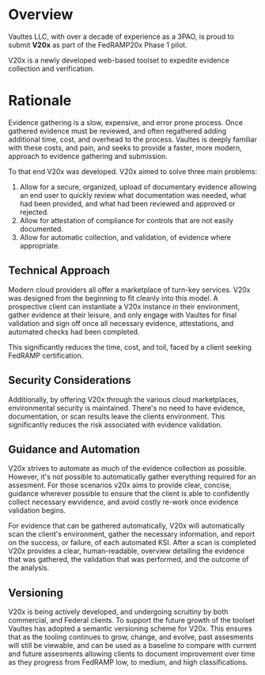 # Overview

Vaultes LLC, with over a decade of experience as a 3PAO, is proud to submit **V20x** as part of the FedRAMP20x Phase 1 pilot.

V20x is a newly developed web-based toolset to expedite evidence collection and verification.

# Rationale 

Evidence gathering is a slow, expensive, and error prone process. Once gathered evidence must be reviewed, and often regathered adding additional time, cost, and overhead to the process. Vaultes is deeply familiar with these costs, and pain, and seeks to provide a faster, more modern, approach to evidence gathering and submission.

To that end V20x was developed. V20x aimed to solve three main problems:

1. Allow for a secure, organized, upload of documentary evidence allowing an end user to quickly review what documentation was needed, what had been provided, and what had been reviewed and approved or rejected.
1. Allow for attestation of compliance for controls that are not easily documented.
1. Allow for automatic collection, and validation, of evidence where appropriate.

## Technical Approach

Modern cloud providers all offer a marketplace of turn-key services. V20x was designed from the beginning to fit cleanly into this model. A prospective client can instantiate a V20x instance in their environment, gather evidence at their leisure, and only engage with Vaultes for final validation and sign off once all necessary evidence, attestations, and automated checks had been completed.

This significantly reduces the time, cost, and toil, faced by a client seeking FedRAMP certification.

## Security Considerations

Additionally, by offering V20x through the various cloud marketplaces, environmental security is maintained. There's no need to have evidence, documentation, or scan results leave the clients environment. This significantly reduces the risk associated with evidence validation.

## Guidance and Automation

V20x strives to automate as much of the evidence collection as possible. However, it's not possible to automatically gather everything required for an assesment. For those scenarios v20x aims to provide clear, concise, guidance wherever possible to ensure that the client is able to confidently collect necessary ewvidence, and avoid costly re-work once evidence validation begins.

For evidence that can be gathered automatically, V20x will automatically scan the client's environment, gather the necessary information, and report on the success, or failure, of each automated KSI. After a scan is completed V20x provides a clear, human-readable, overview detailing the evidence that was gathered, the validation that was performed, and the outcome of the analysis.

## Versioning

V20x is being actively developed, and undergoing scruitiny by both commercial, and Federal clients. To support the future growth of the toolset Vaultes has adopted a semantic versioning scheme for V20x. This ensures that as the tooling continues to grow, change, and evolve, past assesments will still be viewable, and can be used as a baseline to compare with current and future assesments allowing clients to document improvement over time as they progress from FedRAMP low, to medium, and high classifications. 